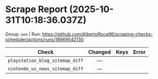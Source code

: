 # Scrape Report (2025-10-31T10:18:36.037Z)

Group: `seo`  |  Run: https://github.com/AlbertoRoca96/scraping-checks-scheduler/actions/runs/18969542130

| Check | Changed | Keys | Error |
|---|:---:|:--|:--|
| `playstation_blog_sitemap_diff` | — |  |  |
| `nintendo_us_news_sitemap_diff` | — |  |  |
